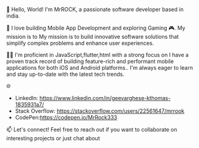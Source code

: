 👋 Hello, World! I'm MrROCK, a passionate software developer based in india.

🚀 I love building Mobile App Development and exploring Gaming 🎮.
My mission is to My mission is to build innovative software solutions that simplify complex problems and enhance user experiences.

👨‍💻 I'm proficient in JavaScript,flutter,html with a strong focus on  I have a proven track record of building feature-rich and performant mobile applications for both iOS and Android platforms..
I'm always eager to learn and stay up-to-date with the latest tech trends.

🌐 
- LinkedIn: https://www.linkedin.com/in/geevarghese-kthomas-1835931a7/
- Stack Overflow: https://stackoverflow.com/users/22561647/mrrook
- CodePen:https://codepen.io/MrRock333

📫 Let's connect! Feel free to reach out if you want to collaborate on interesting projects or just chat about 



<!---
MrRock333/MrRock333 is a ✨ special ✨ repository because its `README.md` (this file) appears on your GitHub profile.
You can click the Preview link to take a look at your changes.
--->
